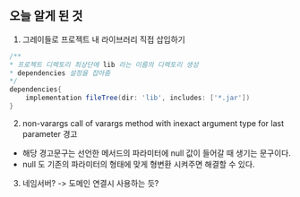 ## 오늘 알게 된 것
1. 그레이들로 프로젝트 내 라이브러리 직접 삽입하기
```gradle
/**
* 프로젝트 디렉토리 최상단에 lib 라는 이름의 디렉토리 생성
* dependencies 설정을 잡아줌
*/
dependencies{
	implementation fileTree(dir: 'lib', includes: ['*.jar'])
}
```

2. non-varargs call of varargs method with inexact argument type for last parameter 경고
- 해당 경고문구는 선언한 메서드의 파라미터에 null 값이 들어갈 때 생기는 문구이다.
- null 도 기존의 파라미터의 형태에 맞게 형변환 시켜주면 해결할 수 있다.

3. 네임서버? -> 도메인 연결시 사용하는 듯?